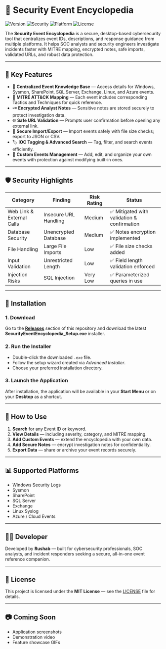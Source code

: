 # 🧠 Security Event Encyclopedia

[![Version](https://img.shields.io/badge/Version-1.0.0-blue.svg)](#)
[![Security](https://img.shields.io/badge/Security-Hardened-orange.svg)](#-security-highlights)
[![Platform](https://img.shields.io/badge/Platform-Windows-lightgrey.svg)](#)
[![License](https://img.shields.io/badge/License-MIT-green.svg)](LICENSE)

The **Security Event Encyclopedia** is a secure, desktop-based cybersecurity tool that centralizes event IDs, descriptions, and response guidance from multiple platforms. It helps SOC analysts and security engineers investigate incidents faster with MITRE mapping, encrypted notes, safe imports, validated URLs, and robust data protection.

---

## 🚀 Key Features

- 🔎 **Centralized Event Knowledge Base** — Access details for Windows, Sysmon, SharePoint, SQL Server, Exchange, Linux, and Azure events.  
- 🧩 **MITRE ATT&CK Mapping** — Each event includes corresponding Tactics and Techniques for quick reference.  
- 🗝️ **Encrypted Analyst Notes** — Sensitive notes are stored securely to protect investigation data.  
- 🌐 **Safe URL Validation** — Prompts user confirmation before opening any external link.  
- 🧱 **Secure Import/Export** — Import events safely with file size checks; export to JSON or CSV.  
- 🏷️ **IOC Tagging & Advanced Search** — Tag, filter, and search events efficiently.  
- 🧾 **Custom Events Management** — Add, edit, and organize your own events with protection against modifying built-in ones.  

---

## 🛡️ Security Highlights

| Category | Finding | Risk Rating | Status |
|-----------|----------|-------------|--------|
| Web Link & External Calls | Insecure URL Handling | Medium | ✅ Mitigated with validation & confirmation |
| Database Security | Unencrypted Database | Medium | ✅ Notes encryption implemented |
| File Handling | Large File Imports | Low | ✅ File size checks added |
| Input Validation | Unrestricted Length | Low | ✅ Field length validation enforced |
| Injection Risks | SQL Injection | Very Low | ✅ Parameterized queries in use |

---

## 💾 Installation

### 1. Download
Go to the **[Releases](../../releases)** section of this repository and download the latest **SecurityEventEncyclopedia_Setup.exe** installer.

### 2. Run the Installer
- Double-click the downloaded `.exe` file.  
- Follow the setup wizard created via *Advanced Installer*.  
- Choose your preferred installation directory.  

### 3. Launch the Application
After installation, the application will be available in your **Start Menu** or on your **Desktop** as a shortcut.

---

## 🧩 How to Use

1. **Search** for any Event ID or keyword.  
2. **View Details** — including severity, category, and MITRE mapping.  
3. **Add Custom Events** — extend the encyclopedia with your own data.  
4. **Add Secure Notes** — encrypt investigation notes for confidentiality.  
5. **Export Data** — share or archive your event records securely.

---

## 📊 Supported Platforms

- Windows Security Logs  
- Sysmon  
- SharePoint  
- SQL Server  
- Exchange  
- Linux Syslog  
- Azure / Cloud Events  

---

## 👨‍💻 Developer

Developed by **Rushab** — built for cybersecurity professionals, SOC analysts, and incident responders seeking a secure, all-in-one event reference companion.

---

## 📄 License

This project is licensed under the **MIT License** — see the [LICENSE](LICENSE) file for details.

---

## 📷 Coming Soon

- Application screenshots  
- Demonstration video  
- Feature showcase GIFs
